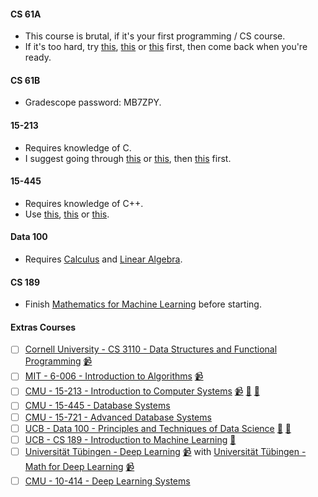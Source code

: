 #### CS 61A

- This course is brutal, if it's your first programming / CS course.
- If it's too hard, try [this](https://programming-23.mooc.fi/), [this](https://cs50.harvard.edu/x/2023/) or [this](https://htdp.org/) first, then come back when you're ready.
 
#### CS 61B

-  Gradescope password: MB7ZPY.

#### 15-213

- Requires knowledge of C.
- I suggest going through [this](https://inst.eecs.berkeley.edu/~cs61c/fa22/) or [this](http://knking.com/books/c2/index.html), then [this](https://link.springer.com/book/10.1007/978-3-030-54256-6) first.

#### 15-445

- Requires knowledge of C++.
- Use [this](https://www.learncpp.com/), [this](https://en.cppreference.com/w/) or [this](https://www.pearson.com/en-us/subject-catalog/p/tour-of-c-a/P200000002116).

#### Data 100

- Requires [Calculus](https://www.cengage.uk/c/calculus-early-transcendentals-metric-edition-9e-stewart-clegg-watson/9780357113516/) and [Linear Algebra](https://www.cambridge.org/in/universitypress/subjects/mathematics/algebra/introduction-linear-algebra-6th-edition).

#### CS 189

- Finish [Mathematics for Machine Learning](https://mml-book.github.io/) before starting.

#### Extras Courses

- [ ] [Cornell University - CS 3110 - Data Structures and Functional Programming](https://cs3110.github.io/textbook/cover.html) [📹](https://www.youtube.com/playlist?list=PLre5AT9JnKShBOPeuiD9b-I4XROIJhkIU)
- [ ] [MIT - 6-006 - Introduction to Algorithms](https://ocw.mit.edu/courses/6-006-introduction-to-algorithms-spring-2020/) [📹](https://www.youtube.com/playlist?list=PLUl4u3cNGP63EdVPNLG3ToM6LaEUuStEY)
- [ ] [CMU - 15-213 - Introduction to Computer Systems](https://www.cs.cmu.edu/~213/) [📹](https://scs.hosted.panopto.com/Panopto/Pages/Sessions/List.aspx#folderID=%22b96d90ae-9871-4fae-91e2-b1627b43e25e%22&maxResults=50&sortColumn=10&sortAscending=true) [🥼](http://csapp.cs.cmu.edu/3e/labs.html) [📝](https://github.com/lesabotsy/bootcamp/blob/main/notes.md#15-213)
- [ ] [CMU - 15-445 - Database Systems](https://15445.courses.cs.cmu.edu/fall2022/)
- [ ] [CMU - 15-721 - Advanced Database Systems](https://15721.courses.cs.cmu.edu/spring2023/)
- [ ] [UCB - Data 100 - Principles and Techniques of Data Science](https://ds100.org/sp22/) [🥼](https://github.com/orgs/DS-100/repositories) [📝](https://github.com/Lesabotsy/bootcamp/blob/main/notes.md#data-100)
- [ ] [UCB - CS 189 - Introduction to Machine Learning](https://people.eecs.berkeley.edu/~jrs/189/) [📝](https://github.com/Lesabotsy/bootcamp/blob/main/notes.md#cs-189)
- [ ] [Universität Tübingen - Deep Learning](https://uni-tuebingen.de/fakultaeten/mathematisch-naturwissenschaftliche-fakultaet/fachbereiche/informatik/lehrstuehle/autonomous-vision/lectures/deep-learning/) [📹](https://www.youtube.com/playlist?list=PL05umP7R6ij3NTWIdtMbfvX7Z-4WEXRqD) with [Universität Tübingen - Math for Deep Learning](https://uni-tuebingen.de/de/241678) [📹](https://www.youtube.com/playlist?list=PL05umP7R6ij0bo4UtMdzEJ6TiLOqj4ZCm)
- [ ] [CMU - 10-414 - Deep Learning Systems](https://dlsyscourse.org/)
